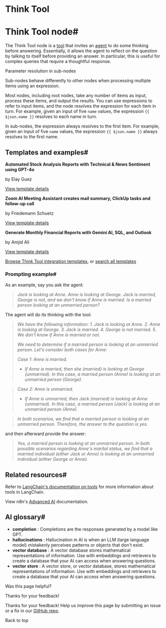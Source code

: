 # Think Tool

[ ](https://github.com/n8n-io/n8n-docs/edit/main/docs/integrations/builtin/cluster-nodes/sub-nodes/n8n-nodes-langchain.toolthink.md "Edit this page")

# Think Tool node#

The Think Tool node is a [tool](../../../../../glossary/#ai-tool) that invites an [agent](../../../../../glossary/#ai-agent) to do some thinking before answering. Essentially, it allows the agent to reflect on the question by talking to itself before providing an answer. In particular, this is useful for complex queries that require a thoughtful response.

Parameter resolution in sub-nodes

Sub-nodes behave differently to other nodes when processing multiple items using an expression.

Most nodes, including root nodes, take any number of items as input, process these items, and output the results. You can use expressions to refer to input items, and the node resolves the expression for each item in turn. For example, given an input of five `name` values, the expression `{{ $json.name }}` resolves to each name in turn.

In sub-nodes, the expression always resolves to the first item. For example, given an input of five `name` values, the expression `{{ $json.name }}` always resolves to the first name.

## Templates and examples#

**Automated Stock Analysis Reports with Technical & News Sentiment using GPT-4o**

by Elay Guez

[View template details](https://n8n.io/workflows/3790-automated-stock-analysis-reports-with-technical-and-news-sentiment-using-gpt-4o/)

**Zoom AI Meeting Assistant creates mail summary, ClickUp tasks and follow-up call**

by Friedemann Schuetz

[View template details](https://n8n.io/workflows/2800-zoom-ai-meeting-assistant-creates-mail-summary-clickup-tasks-and-follow-up-call/)

**Generate Monthly Financial Reports with Gemini AI, SQL, and Outlook**

by Amjid Ali

[View template details](https://n8n.io/workflows/3617-generate-monthly-financial-reports-with-gemini-ai-sql-and-outlook/)

[Browse Think Tool integration templates](https://n8n.io/integrations/think-tool/), or [search all templates](https://n8n.io/workflows/)

### Prompting example#

As an example, say you ask the agent:

> _Jack is looking at Anne. Anne is looking at George. Jack is married, George is not, and we don't know if Anne is married. Is a married person looking at an unmarried person?_

The agent will do its thinking with the tool:

> _We have the following information: 1. Jack is looking at Anne. 2. Anne is looking at George. 3. Jack is married. 4. George is not married. 5. We don't know if Anne is married or not._
> 
> _We need to determine if a married person is looking at an unmarried person. Let's consider both cases for Anne:_
> 
> _Case 1: Anne is married._
> 
>   * _If Anne is married, then she (married) is looking at George (unmarried). In this case, a married person (Anne) is looking at an unmarried person (George)._
> 

> 
> _Case 2: Anne is unmarried._
> 
>   * _If Anne is unmarried, then Jack (married) is looking at Anne (unmarried). In this case, a married person (Jack) is looking at an unmarried person (Anne)._
> 

> 
> _In both scenarios, we find that a married person is looking at an unmarried person. Therefore, the answer to the question is yes._

and then afterward provide the answer:

> _Yes, a married person is looking at an unmarried person. In both possible scenarios regarding Anne's marital status, we find that a married individual (either Jack or Anne) is looking at an unmarried individual (either George or Anne)._

## Related resources#

Refer to [LangChain's documentation on tools](https://langchain-ai.github.io/langgraphjs/how-tos/tool-calling/) for more information about tools in LangChain.

View n8n's [Advanced AI](../../../../../advanced-ai/) documentation.

## AI glossary#

  * **completion** : Completions are the responses generated by a model like GPT.
  * **hallucinations** : Hallucination in AI is when an LLM (large language model) mistakenly perceives patterns or objects that don't exist.
  * **vector database** : A vector database stores mathematical representations of information. Use with embeddings and retrievers to create a database that your AI can access when answering questions.
  * **vector store** : A vector store, or vector database, stores mathematical representations of information. Use with embeddings and retrievers to create a database that your AI can access when answering questions.

Was this page helpful? 

Thanks for your feedback! 

Thanks for your feedback! Help us improve this page by submitting an issue or a fix in our [GitHub repo](https://github.com/n8n-io/n8n-docs). 

Back to top 
